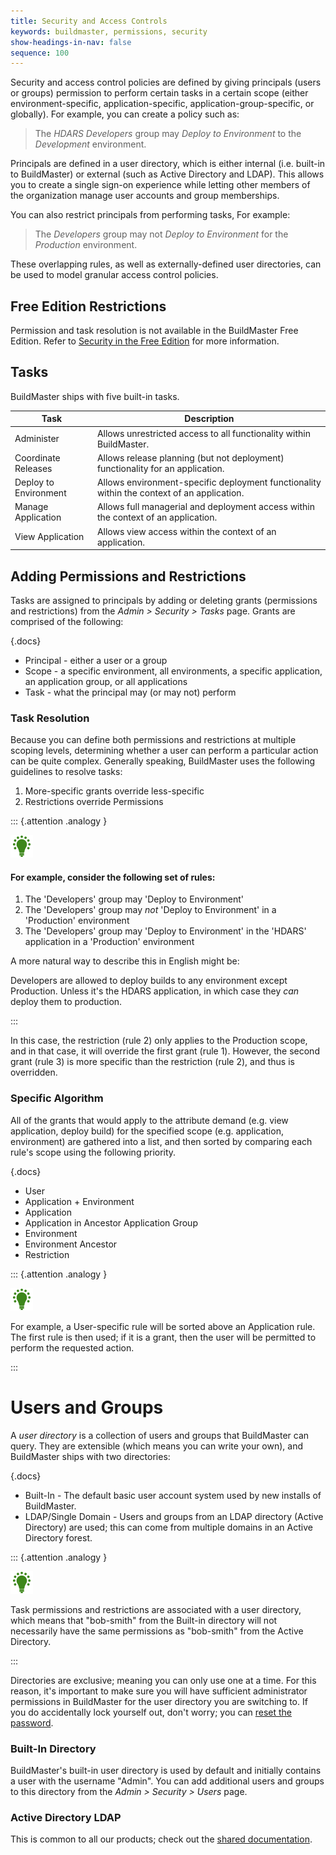 ```yaml
---
title: Security and Access Controls
keywords: buildmaster, permissions, security
show-headings-in-nav: false
sequence: 100
---
```


Security and access control policies are defined by giving principals (users or groups) permission to perform certain tasks in a certain scope (either environment-specific, application-specific, application-group-specific, or globally). For example, you can create a policy such as: 

> The *HDARS Developers* group may *Deploy to Environment* to the *Development* environment.

Principals are defined in a user directory, which is either internal (i.e. built-in to BuildMaster) or external (such as Active Directory and LDAP). This allows you to create a single sign-on experience while letting other members of the organization manage user accounts and group memberships.

You can also restrict principals from performing tasks, For example:

> The *Developers* group may not *Deploy to Environment* for the *Production* environment.

These overlapping rules, as well as externally-defined user directories, can be used to model granular access control policies.

## Free Edition Restrictions

Permission and task resolution is not available in the BuildMaster Free Edition. Refer to [Security in the Free Edition](security/free-edition) for more information. 

## Tasks

BuildMaster ships with five built-in tasks.

| Task | Description | 
|---|---|
| Administer | Allows unrestricted access to all functionality within BuildMaster. | 
| Coordinate Releases | Allows release planning (but not deployment) functionality for an application. | 
| Deploy to Environment | Allows environment-specific deployment functionality within the context of an application. | 
| Manage Application | Allows full managerial and deployment access within the context of an application. | 
| View Application | Allows view access within the context of an application. |

## Adding Permissions and Restrictions

Tasks are assigned to principals by adding or deleting grants (permissions and restrictions) from the _Admin > Security > Tasks_ page. Grants are comprised of the following:

{.docs}
*   Principal - either a user or a group
*   Scope - a specific environment, all environments, a specific application, an application group, or all applications
*   Task - what the principal may (or may not) perform

### Task Resolution

Because you can define both permissions and restrictions at multiple scoping levels, determining whether a user can perform a particular action can be quite complex. Generally speaking, BuildMaster uses the following guidelines to resolve tasks:

1.  More-specific grants override less-specific
2.  Restrictions override Permissions

::: {.attention .analogy }

![Light bulb](/resources/images/icons/analogy.png)

#### For example, consider the following set of rules:

1.  The 'Developers' group may 'Deploy to Environment'
2.  The 'Developers' group may _not_ 'Deploy to Environment' in a 'Production' environment
3.  The 'Developers' group may 'Deploy to Environment' in the 'HDARS' application in a 'Production' environment

A more natural way to describe this in English might be:

Developers are allowed to deploy builds to any environment except Production. Unless it's the HDARS application, in which case they *can* deploy them to production.

:::

In this case, the restriction (rule 2) only applies to the Production scope, and in that case, it will override the first grant (rule 1). However, the second grant (rule 3) is more specific than the restriction (rule 2), and thus is overridden.

### Specific Algorithm

All of the grants that would apply to the attribute demand (e.g. view application, deploy build) for the specified scope (e.g. application, environment) are gathered into a list, and then sorted by comparing each rule's scope using the following priority.

{.docs}
 - User
 - Application + Environment
 - Application
 - Application in Ancestor Application Group
 - Environment
 - Environment Ancestor
 - Restriction

::: {.attention .analogy }

![Light bulb](/resources/images/icons/analogy.png)

For example, a User-specific rule will be sorted above an Application rule. The first rule is then used; if it is a grant, then the user will be permitted to perform the requested action.

:::

# Users and Groups

A _user directory_ is a collection of users and groups that BuildMaster can query. They are extensible (which means you can write your own), and BuildMaster ships with two directories:

{.docs}
 - Built-In - The default basic user account system used by new installs of BuildMaster.
 - LDAP/Single Domain - Users and groups from an LDAP directory (Active Directory) are used; this can come from multiple domains in an Active Directory forest.

::: {.attention .analogy }

![Light bulb](/resources/images/icons/analogy.png)

Task permissions and restrictions are associated with a user directory, which means that "bob-smith" from the Built-in directory will not necessarily have the same permissions as "bob-smith" from the Active Directory.

:::

Directories are exclusive; meaning you can only use one at a time. For this reason, it's important to make sure you will have sufficient administrator permissions in BuildMaster for the user directory you are switching to. If you do accidentally lock yourself out, don't worry; you can [reset the password](/support/documentation/various/ldap/troubleshooting#locked-out).

### Built-In Directory

BuildMaster's built-in user directory is used by default and initially contains a user with the username "Admin". You can add additional users and groups to this directory from the _Admin > Security > Users_ page.

### Active Directory LDAP

This is common to all our products; check out the [shared documentation](/support/documentation/various/ldap/ldap-active-directory).